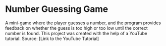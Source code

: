 # Number Guessing Game
A mini-game where the player guesses a number, and the program provides feedback on whether the guess is too high or too low until the correct number is found.
This project was created with the help of a YouTube tutorial.
Source: [Link to the YouTube Tutorial]